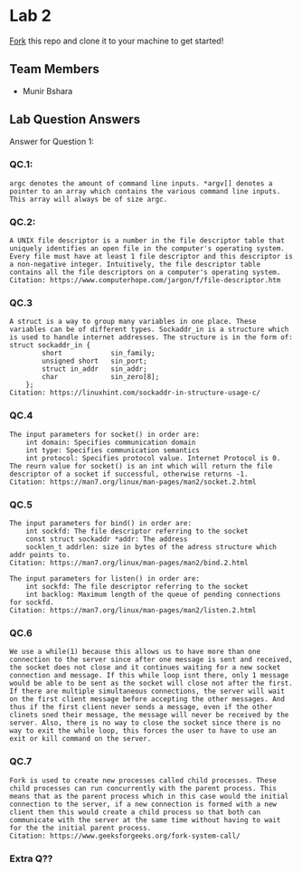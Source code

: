 # Lab 2
[Fork](https://docs.github.com/en/get-started/quickstart/fork-a-repo) this repo and clone it to your machine to get started!

## Team Members
- Munir Bshara

## Lab Question Answers

Answer for Question 1: 




### QC.1:
	argc denotes the amount of command line inputs. *argv[] denotes a pointer to an array which contains the various command line inputs. This array will always be of size argc.

### QC.2:
	A UNIX file descriptor is a number in the file descriptor table that uniquely identifies an open file in the computer's operating system. Every file must have at least 1 file descriptor and this descriptor is a non-negative integer. Intuitively, the file descriptor table contains all the file descriptors on a computer's operating system.
	Citation: https://www.computerhope.com/jargon/f/file-descriptor.htm

### QC.3
	A struct is a way to group many variables in one place. These variables can be of different types. Sockaddr_in is a structure which is used to handle internet addresses. The structure is in the form of:
	struct sockaddr_in {
        	short            sin_family;  
        	unsigned short   sin_port;    
        	struct in_addr   sin_addr;    
        	char             sin_zero[8];  
        };
	Citation: https://linuxhint.com/sockaddr-in-structure-usage-c/

### QC.4
	The input parameters for socket() in order are:
		int domain: Specifies communication domain
		int type: Specifies communication semantics
		int protocol: Specifies protocol value. Internet Protocol is 0.
	The reurn value for socket() is an int which will return the file descriptor of a socket if successful, otherwise returns -1.
	Citation: https://man7.org/linux/man-pages/man2/socket.2.html

### QC.5
	The input parameters for bind() in order are:
		int sockfd: The file descriptor referring to the socket
		const struct sockaddr *addr: The address
		socklen_t addrlen: size in bytes of the adress structure which addr points to.
	Citation: https://man7.org/linux/man-pages/man2/bind.2.html
	
	The input parameters for listen() in order are:
		int sockfd: The file descriptor referring to the socket
		int backlog: Maximum length of the queue of pending connections for sockfd.
	Citation: https://man7.org/linux/man-pages/man2/listen.2.html

### QC.6
	We use a while(1) because this allows us to have more than one connection to the server since after one message is sent and received, the socket does not close and it continues waiting for a new socket connection and message. If this while loop isnt there, only 1 message would be able to be sent as the socket will close not after the first.
	If there are multiple simultaneous connections, the server will wait on the first client message before accepting the other messages. And thus if the first client never sends a message, even if the other clinets sned their message, the message will never be received by the server. Also, there is no way to close the socket since there is no way to exit the while loop, this forces the user to have to use an exit or kill command on the server.

### QC.7
	Fork is used to create new processes called child processes. These child processes can run concurrently with the parent process. This means that as the parent process which in this case would the initial connection to the server, if a new connection is formed with a new client then this would create a child process so that both can communicate with the server at the same time without having to wait for the the initial parent process.
	Citation: https://www.geeksforgeeks.org/fork-system-call/

### Extra Q??
